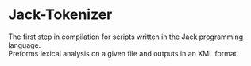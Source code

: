 # Jack-Tokenizer
The first step in compilation for scripts written in the Jack programming language. </br>
Preforms lexical analysis on a given file and outputs in an XML format.
